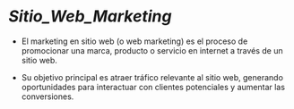 # **_Sitio_Web_Marketing_**

- El marketing en sitio web (o web marketing) es el proceso de promocionar una marca, producto o servicio en internet a través de un sitio web.
  
- Su objetivo principal es atraer tráfico relevante al sitio web, generando oportunidades para interactuar con clientes potenciales y aumentar las conversiones. 
